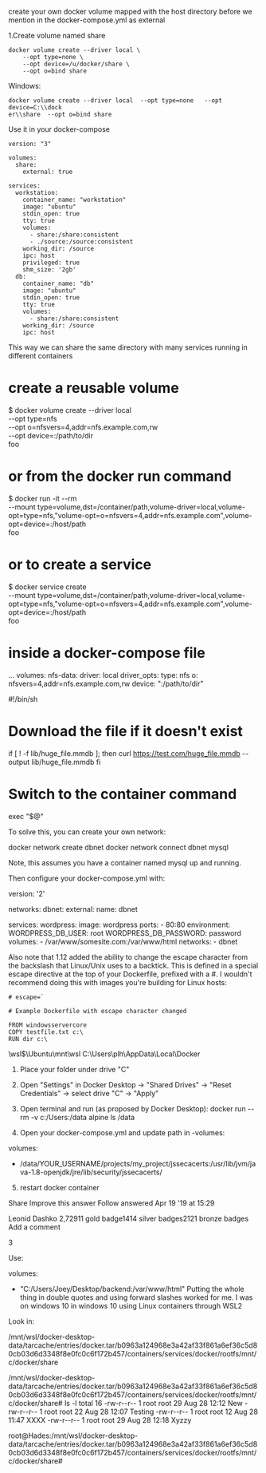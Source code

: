 
create your own docker volume mapped with the host directory before we mention in the docker-compose.yml as external

1.Create volume named share

```
docker volume create --driver local \
    --opt type=none \
    --opt device=/u/docker/share \
    --opt o=bind share
```

Windows:

```
docker volume create --driver local  --opt type=none   --opt device=C:\\dock
er\\share  --opt o=bind share
```

Use it in your docker-compose

```
version: "3"

volumes:
  share:
    external: true

services:
  workstation:
    container_name: "workstation"
    image: "ubuntu"
    stdin_open: true
    tty: true
    volumes:
      - share:/share:consistent
      - ./source:/source:consistent
    working_dir: /source
    ipc: host
    privileged: true
    shm_size: '2gb'
  db:
    container_name: "db"
    image: "ubuntu"
    stdin_open: true
    tty: true
    volumes:
      - share:/share:consistent
    working_dir: /source
    ipc: host
```

This way we can share the same directory with many services running in different containers




 # create a reusable volume
  $ docker volume create --driver local \
      --opt type=nfs \
      --opt o=nfsvers=4,addr=nfs.example.com,rw \
      --opt device=:/path/to/dir \
      foo

  # or from the docker run command
  $ docker run -it --rm \
    --mount type=volume,dst=/container/path,volume-driver=local,volume-opt=type=nfs,\"volume-opt=o=nfsvers=4,addr=nfs.example.com\",volume-opt=device=:/host/path \
    foo

  # or to create a service
  $ docker service create \
    --mount type=volume,dst=/container/path,volume-driver=local,volume-opt=type=nfs,\"volume-opt=o=nfsvers=4,addr=nfs.example.com\",volume-opt=device=:/host/path \
    foo

  # inside a docker-compose file
  ...
  volumes:
    nfs-data:
      driver: local
      driver_opts:
        type: nfs
        o: nfsvers=4,addr=nfs.example.com,rw
        device: ":/path/to/dir"




#!/bin/sh

# Download the file if it doesn't exist
if [ ! -f lib/huge_file.mmdb ]; then
  curl https://test.com/huge_file.mmdb --output  lib/huge_file.mmdb
fi

# Switch to the container command
exec "$@"






To solve this, you can create your own network:

docker network create dbnet
docker network connect dbnet mysql

Note, this assumes you have a container named mysql up and running.


Then configure your docker-compose.yml with:

version: '2'

networks:
  dbnet:
    external:
      name: dbnet

services:
    wordpress:
        image: wordpress
        ports:
            - 80:80
        environment:
            WORDPRESS_DB_USER: root
            WORDPRESS_DB_PASSWORD: password
        volumes:
            - /var/www/somesite.com:/var/www/html
        networks:
          - dbnet





Also note that 1.12 added the ability to change the escape character
from the backslash that Linux/Unix uses to a backtick. This is defined
in a special escape directive at the top of your Dockerfile, prefixed
with a #. I wouldn't recommend doing this with images you're building
for Linux hosts:

```
# escape=`

# Example Dockerfile with escape character changed

FROM windowsservercore
COPY testfile.txt c:\
RUN dir c:\
```

\\wsl$\Ubuntu\mnt\wsl
C:\Users\plh\AppData\Local\Docker




1) Place your folder under drive "C"

2) Open "Settings" in Docker Desktop -> "Shared Drives" -> "Reset Credentials" -> select drive "C" -> "Apply"

3) Open terminal and run (as proposed by Docker Desktop):
docker run --rm -v c:/Users:/data alpine ls /data

4) Open your docker-compose.yml and update path in -volumes:

volumes:
  - /data/YOUR_USERNAME/projects/my_project/jssecacerts:/usr/lib/jvm/java-1.8-openjdk/jre/lib/security/jssecacerts/
5) restart docker container

Share
Improve this answer
Follow
answered Apr 19 '19 at 15:29

Leonid Dashko
2,72911 gold badge1414 silver badges2121 bronze badges
Add a comment

3

Use:

volumes:
  - "C:/Users/Joey/Desktop/backend:/var/www/html"
Putting the whole thing in double quotes and using forward slashes worked for me. I was on windows 10 in windows 10 using Linux containers through WSL2




Look in:

/mnt/wsl/docker-desktop-data/tarcache/entries/docker.tar/b0963a124968e3a42af33f861a6ef36c5d80cb03d6d3348f8e0fc0c6f172b457/containers/services/docker/rootfs/mnt/c/docker/share


/mnt/wsl/docker-desktop-data/tarcache/entries/docker.tar/b0963a124968e3a42af33f861a6ef36c5d80cb03d6d3348f8e0fc0c6f172b457/containers/services/docker/rootfs/mnt/c/docker/share# ls -l
total 16
-rw-r--r-- 1 root root 29 Aug 28 12:12 New
-rw-r--r-- 1 root root 22 Aug 28 12:07 Testing
-rw-r--r-- 1 root root 12 Aug 28 11:47 XXXX
-rw-r--r-- 1 root root 29 Aug 28 12:18 Xyzzy


root@Hades:/mnt/wsl/docker-desktop-data/tarcache/entries/docker.tar/b0963a124968e3a42af33f861a6ef36c5d80cb03d6d3348f8e0fc0c6f172b457/containers/services/docker/rootfs/mnt/c/docker/share#

